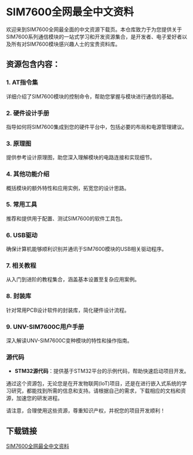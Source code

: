 # SIM7600全网最全中文资料

欢迎来到SIM7600全网最全面的中文资源下载页。本仓库致力于为您提供关于SIM7600系列通信模块的一站式学习和开发资源集合，是开发者、电子爱好者以及所有对SIM7600模块感兴趣人士的宝贵资料库。

## 资源包含内容：

### 1. **AT指令集**
详细介绍了SIM7600模块的控制命令，帮助您掌握与模块进行通信的基础。

### 2. **硬件设计手册**
指导如何将SIM7600集成到您的硬件平台中，包括必要的布局和电源管理建议。

### 3. **原理图**
提供参考设计原理图，助您深入理解模块的电路连接和实现细节。

### 4. **其他功能介绍**
概括模块的额外特性和应用实例，拓宽您的设计思路。

### 5. **常用工具**
推荐和提供用于配置、测试SIM7600的软件工具包。

### 6. **USB驱动**
确保计算机能够顺利识别并通讯于SIM7600模块的USB相关驱动程序。

### 7. **相关教程**
从入门到进阶的教程集合，涵盖基本设置至复杂应用案例。

### 8. **封装库**
针对常用PCB设计软件的封装库，简化硬件设计流程。

### 9. **UNV-SIM7600C用户手册**
深入解读UNV-SIM7600C变种模块的特性和操作指南。

### 源代码
- **STM32源代码**：提供基于STM32平台的示例代码，帮助快速启动项目开发。

通过这个资源包，无论您是在开发物联网(IoT)项目，还是在进行嵌入式系统的学习研究，都能找到所需的信息和支持。请根据自己的需求，下载相应的文档和资源，加速您的研发进程。

请注意，合理使用这些资源，尊重知识产权，并祝您的项目开发顺利！

## 下载链接

[SIM7600全网最全中文资料](https://pan.quark.cn/s/3ed58273fb07)